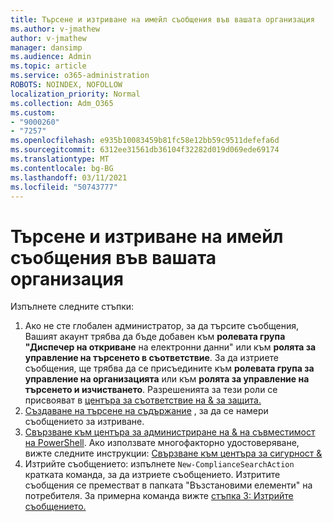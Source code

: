 ```yaml
---
title: Търсене и изтриване на имейл съобщения във вашата организация
ms.author: v-jmathew
author: v-jmathew
manager: dansimp
ms.audience: Admin
ms.topic: article
ms.service: o365-administration
ROBOTS: NOINDEX, NOFOLLOW
localization_priority: Normal
ms.collection: Adm_O365
ms.custom:
- "9000260"
- "7257"
ms.openlocfilehash: e935b10083459b81fc58e12bb59c9511defefa6d
ms.sourcegitcommit: 6312ee31561db36104f32282d019d069ede69174
ms.translationtype: MT
ms.contentlocale: bg-BG
ms.lasthandoff: 03/11/2021
ms.locfileid: "50743777"
---
```

# <a name="search-for-and-delete-email-messages-in-your-organization"></a>Търсене и изтриване на имейл съобщения във вашата организация

Изпълнете следните стъпки:

1. Ако не сте глобален администратор, за да търсите съобщения, Вашият акаунт трябва да бъде добавен към **ролевата група "Диспечер на откриване** на електронни данни" или към **ролята за управление на търсенето в съответствие**. За да изтриете съобщения, ще трябва да се присъедините към **ролевата група за управление на организацията** или към **ролята за управление на търсенето и изчистването**. Разрешенията за тези роли се присвояват в [центъра за съответствие на & за защита.](https://protection.office.com)
2. [Създаване на търсене на съдържание](https://docs.microsoft.com/office365/securitycompliance/content-search) , за да се намери съобщението за изтриване.
3. [Свързване към центъра за администриране на & на съвместимост на PowerShell](https://docs.microsoft.com/powershell/exchange/office-365-scc/connect-to-scc-powershell/connect-to-scc-powershell). Ако използвате многофакторно удостоверяване, вижте следните инструкции: [Свързване към центъра за сигурност &](https://docs.microsoft.com/powershell/exchange/office-365-scc/connect-to-scc-powershell/mfa-connect-to-scc-powershell)
4. Изтрийте съобщението: изпълнете `New-ComplianceSearchAction` кратката команда, за да изтриете съобщението. Изтритите съобщения се преместват в папката "Възстановими елементи" на потребителя. За примерна команда вижте [стъпка 3: Изтрийте съобщението.](https://docs.microsoft.com/office365/securitycompliance/search-for-and-delete-messages-in-your-organization)
